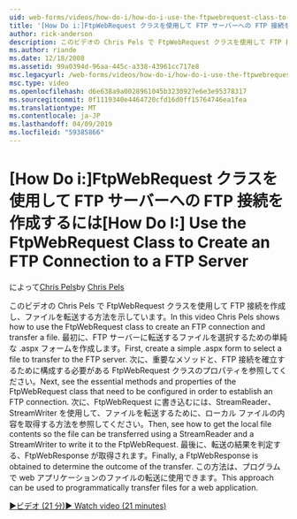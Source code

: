 ```yaml
---
uid: web-forms/videos/how-do-i/how-do-i-use-the-ftpwebrequest-class-to-create-an-ftp-connection-to-a-ftp-server
title: '[How Do i:]FtpWebRequest クラスを使用して FTP サーバーへの FTP 接続を作成する |Microsoft Docs'
author: rick-anderson
description: このビデオの Chris Pels で FtpWebRequest クラスを使用して FTP 接続を作成し、ファイルを転送する方法を示しています。 最初に、選択する単純な .aspx フォームを作成してください.
ms.author: riande
ms.date: 12/18/2008
ms.assetid: 99a0394d-96aa-445c-a338-43961cc717e8
msc.legacyurl: /web-forms/videos/how-do-i/how-do-i-use-the-ftpwebrequest-class-to-create-an-ftp-connection-to-a-ftp-server
msc.type: video
ms.openlocfilehash: d6e638a9a0028961045b3230927e6e3e95378317
ms.sourcegitcommit: 0f1119340e4464720cfd16d0ff15764746ea1fea
ms.translationtype: MT
ms.contentlocale: ja-JP
ms.lasthandoff: 04/09/2019
ms.locfileid: "59385866"
---
```

# <a name="how-do-i-use-the-ftpwebrequest-class-to-create-an-ftp-connection-to-a-ftp-server"></a><span data-ttu-id="7219c-104">[How Do i:]FtpWebRequest クラスを使用して FTP サーバーへの FTP 接続を作成するには</span><span class="sxs-lookup"><span data-stu-id="7219c-104">[How Do I:] Use the FtpWebRequest Class to Create an FTP Connection to a FTP Server</span></span>

<span data-ttu-id="7219c-105">によって[Chris Pels](https://twitter.com/chrispels)</span><span class="sxs-lookup"><span data-stu-id="7219c-105">by [Chris Pels](https://twitter.com/chrispels)</span></span>

<span data-ttu-id="7219c-106">このビデオの Chris Pels で FtpWebRequest クラスを使用して FTP 接続を作成し、ファイルを転送する方法を示しています。</span><span class="sxs-lookup"><span data-stu-id="7219c-106">In this video Chris Pels shows how to use the FtpWebRequest class to create an FTP connection and transfer a file.</span></span> <span data-ttu-id="7219c-107">最初に、FTP サーバーに転送するファイルを選択するための単純な .aspx フォームを作成します。</span><span class="sxs-lookup"><span data-stu-id="7219c-107">First, create a simple .aspx form to select a file to transfer to the FTP server.</span></span> <span data-ttu-id="7219c-108">次に、重要なメソッドと、FTP 接続を確立するために構成する必要がある FtpWebRequest クラスのプロパティを参照してください。</span><span class="sxs-lookup"><span data-stu-id="7219c-108">Next, see the essential methods and properties of the FtpWebRequest class that need to be configured in order to establish an FTP connection.</span></span> <span data-ttu-id="7219c-109">次に、FtpWebRequest に書き込むには、StreamReader、StreamWriter を使用して、ファイルを転送するために、ローカル ファイルの内容を取得する方法を参照してください。</span><span class="sxs-lookup"><span data-stu-id="7219c-109">Then, see how to get the local file contents so the file can be transferred using a StreamReader and a StreamWriter to write it to the FtpWebRequest.</span></span> <span data-ttu-id="7219c-110">最後に、転送の結果を判定する、FtpWebResponse が取得されます。</span><span class="sxs-lookup"><span data-stu-id="7219c-110">Finally, a FtpWebResponse is obtained to determine the outcome of the transfer.</span></span> <span data-ttu-id="7219c-111">この方法は、プログラムで web アプリケーションのファイルの転送に使用できます。</span><span class="sxs-lookup"><span data-stu-id="7219c-111">This approach can be used to programmatically transfer files for a web application.</span></span>

[<span data-ttu-id="7219c-112">&#9654;ビデオ (21 分)</span><span class="sxs-lookup"><span data-stu-id="7219c-112">&#9654; Watch video (21 minutes)</span></span>](https://channel9.msdn.com/Blogs/ASP-NET-Site-Videos/how-do-i-use-the-ftpwebrequest-class-to-create-an-ftp-connection-to-a-ftp-server)
